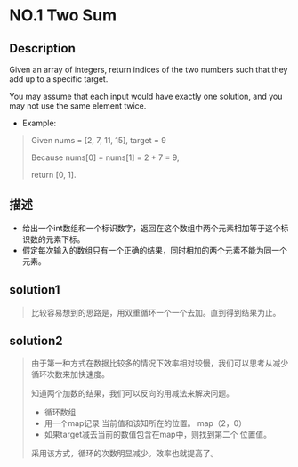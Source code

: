 # NO.1 Two Sum

## Description
Given an array of integers, return indices of the two numbers such that they add up to a specific target.

You may assume that each input would have exactly one solution, and you may not use the same element twice.


- Example:
> Given nums = [2, 7, 11, 15], target = 9
> 
> Because nums[0] + nums[1] = 2 + 7 = 9,
> 
> return [0, 1].

## 描述
- 给出一个int数组和一个标识数字，返回在这个数组中两个元素相加等于这个标识数的元素下标。
- 假定每次输入的数组只有一个正确的结果，同时相加的两个元素不能为同一个元素。

## solution1
> 比较容易想到的思路是，用双重循环一个一个去加。直到得到结果为止。

## solution2
> 由于第一种方式在数据比较多的情况下效率相对较慢，我们可以思考从减少循环次数来加快速度。
>  
> 知道两个加数的结果，我们可以反向的用减法来解决问题。
> 
> - 循环数组
> - 用一个map记录 当前值和该知所在的位置。 map（2，0）
> - 如果target减去当前的数值包含在map中，则找到第二个 位置值。 
> 
> 采用该方式，循环的次数明显减少。效率也就提高了。
  
 

